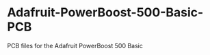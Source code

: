 Adafruit-PowerBoost-500-Basic-PCB
=================================

PCB files for the Adafruit PowerBoost 500 Basic 
